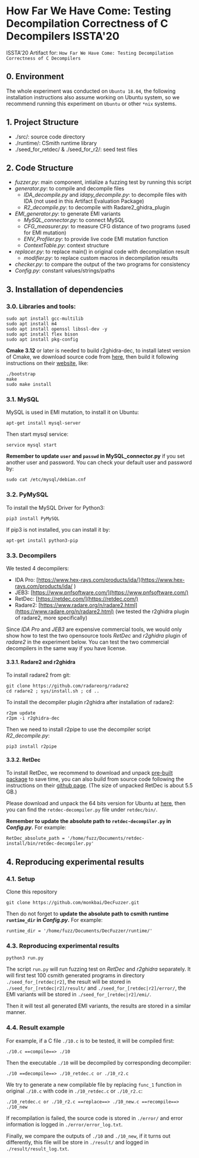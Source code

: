 # How Far We Have Come: Testing Decompilation Correctness of C Decompilers  ISSTA'20

ISSTA'20 Artifact for: `How Far We Have Come: Testing Decompilation Correctness of C Decompilers`

## 0. Environment
The whole experiment was conducted on `Ubuntu 18.04`, the following installation instructions also assume working on Ubuntu system, so we recommend running this experiment on `Ubuntu` or other `*nix` systems.

## 1. Project Structure
* ./src/: source code directory
* ./runtime/: CSmith runtime library
* ./seed_for_retdec/ & ./seed_for_r2/: seed test files

## 2. Code Structure
* *fuzzer.py*: main component, intialize a fuzzing test by running this script
* *generator.py*: to compile and decompile files
    * *IDA_decompile.py* and *idapy_decompile.py*: to decompile files with IDA (not used in this Artifact Evaluation Package)
    * *R2_decompile.py*: to decompile with Radare2_ghidra_plugin
* *EMI_generator.py*: to generate EMI variants
    * *MySQL_connector.py*: to connect MySQL
    * *CFG_measurer.py*: to measure CFG distance of two programs (used for EMI mutation)
    * *ENV_Profiler.py*: to provide live code EMI mutation function
    * *ContextTable.py*: context structure
* *replacer.py*: to replace main() in original code with decompilation result
    * *modifier.py*: to replace custom macros in decompilation results
* *checker.py*: to compare the output of the two programs for consistency
* *Config.py*: constant values/strings/paths

## 3. Installation of dependencies

### 3.0. Libraries and tools:

    sudo apt install gcc-multilib
    sudo apt install m4
    sudo apt install openssl libssl-dev -y
    sudo apt install flex bison
    sudo apt install pkg-config

**Cmake 3.12** or later is needed to build r2ghidra-dec, to install latest version of Cmake, we download source code from [here](https://github.com/Kitware/CMake/releases/download/v3.16.6/cmake-3.16.6.tar.gz), then build it following instructions on their [website](https://cmake.org/install/), like:

    ./bootstrap
    make 
    sudo make install

### 3.1. MySQL
MySQL is used in EMI mutation, to install it on Ubuntu:

    apt-get install mysql-server

Then start mysql service:

    service mysql start

**Remember to update `user` and `passwd` in MySQL_connector.py** if you set another user and password. You can check your default user and password by:

    sudo cat /etc/mysql/debian.cnf

### 3.2. PyMySQL
To install the MySQL Driver for Python3:

    pip3 install PyMySQL

If pip3 is not installed, you can install it by:

    apt-get install python3-pip

### 3.3. Decompilers
We tested 4 decompilers:
* IDA Pro: [https://www.hex-rays.com/products/ida/](https://www.hex-rays.com/products/ida/ )
* JEB3: [https://www.pnfsoftware.com/](https://www.pnfsoftware.com/)
* RetDec: [https://retdec.com/](https://retdec.com/)
* Radare2: [https://www.radare.org/n/radare2.html](https://www.radare.org/n/radare2.html) 
(we tested the r2ghidra plugin of radare2, more specifically)

Since *IDA Pro* and *JEB3* are expensive commercial tools, we would only show how to test the two opensource tools *RetDec* and *r2ghidra* plugin of *radare2* in the experiment below. 
You can test the two commercial decompilers in the same way if you have license.

#### 3.3.1. Radare2 and r2ghidra 
To install radare2 from git:

    git clone https://github.com/radareorg/radare2
    cd radare2 ; sys/install.sh ; cd ..

To install the decompiler plugin r2ghidra after installation of radare2:

    r2pm update
    r2pm -i r2ghidra-dec

Then we need to install r2pipe to use the decompiler script *R2_decompile.py*:

    pip3 install r2pipe

#### 3.3.2. RetDec
To install RetDec, we recommend to download and unpack [pre-built package](https://github.com/avast/retdec/releases) to save time, you can also build from source code following the instructions on their [github page](https://github.com/avast/retdec). (The size of unpacked RetDec is about 5.5 GB.)

Please download and unpack the 64 bits version for Ubuntu at [here](https://github.com/avast/retdec/releases/download/v4.0/retdec-v4.0-ubuntu-64b.tar.xz), then you can find the `retdec-decompiler.py` file under `retdec/bin/`. 

**Remember to update the absolute path to `retdec-decompiler.py` in _Config.py_.** For example:

    RetDec_absolute_path = '/home/fuzz/Documents/retdec-install/bin/retdec-decompiler.py'



## 4. Reproducing experimental results

### 4.1. Setup
Clone this repository

    git clone https://github.com/monkbai/DecFuzzer.git

Then do not forget to **update the absolute path to csmith runtime `runtime_dir` in _Config.py_.** For example:

    runtime_dir = '/home/fuzz/Documents/DecFuzzer/runtime/'

### 4.3. Reproducing experimental results
    python3 run.py

The script `run.py` will run fuzzing test on *RetDec* and *r2ghidra* separately. It will first test 100 csmith generated programs in directory `./seed_for_[retdec|r2]`, the result will be stored in `./seed_for_[retdec|r2]/result/` and `./seed_for_[retdec|r2]/error/`, the EMI variants will be stored in `./seed_for_[retdec|r2]/emi/`.

Then it will test all generated EMI variants, the results are stored in a similar manner.

### 4.4. Result example 
For example, if a C file `./10.c` is to be tested, it will be compiled first:

    ./10.c ==compile==> ./10

Then the executable `./10` will be decompiled by corresponding decompiler:

    ./10 ==decompile==> ./10_retdec.c or ./10_r2.c

We try to generate a new compilable file by replacing `func_1` function in original `./10.c` with code in `./10_retdec.c` or `./10_r2.c`:

    ./10_retdec.c or ./10_r2.c ==replace==> ./10_new.c ==recompile==> ./10_new

If recompilation is failed, the source code is stored in `./error/` and error information is logged in `./error/error_log.txt`.

Finally, we compare the outputs of `./10` and `./10_new`, if it turns out differently, this file will be store in `./result/` and logged in `./result/result_log.txt`.

